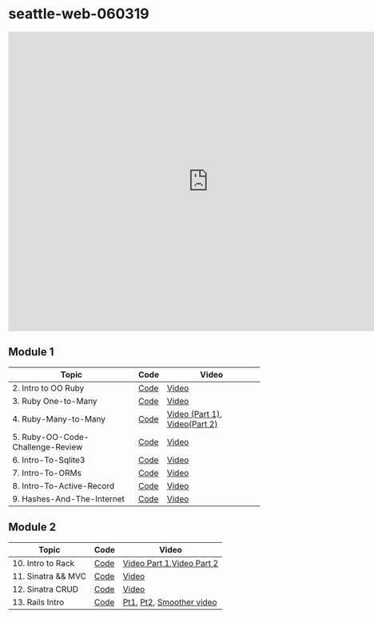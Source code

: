 # seattle-web-060319
<iframe src="https://calendar.google.com/calendar/embed?height=600&amp;wkst=1&amp;bgcolor=%230B8043&amp;ctz=America%2FLos_Angeles&amp;src=ZmxhdGlyb25zY2hvb2wuY29tXzBmZTB1MHA1NzRiZ2owbWZwM2g3MjVsZGhjQGdyb3VwLmNhbGVuZGFyLmdvb2dsZS5jb20&amp;src=ZmxhdGlyb25zY2hvb2wuY29tX3I0cHNpcWRoMzdjaDhrNXN2NDV0aHYxNHBvQGdyb3VwLmNhbGVuZGFyLmdvb2dsZS5jb20&amp;color=%23F6BF26&amp;color=%23EF6C00&amp;title&amp;mode=WEEK" style="border-width:0" width="800" height="600" frameborder="0" scrolling="no"></iframe>

## Module 1

| Topic                  | Code                | Video                                  |
| ---------------------- | ------------------- | -------------------------------------- |
| 2. Intro to OO Ruby | [Code](https://github.com/learn-co-students/seattle-web-060319/tree/master/02-intro-to-oo) | [Video](https://youtu.be/Eav0dOSvIPc) |
| 3. Ruby One-to-Many | [Code](https://github.com/learn-co-students/seattle-web-060319/tree/master/03-oo-one-to-many) | [Video](https://youtu.be/N6xJdPuCFyw) |
| 4. Ruby-Many-to-Many | [Code](https://github.com/learn-co-students/seattle-web-060319/tree/master/04-many-to-many) | [Video (Part 1)](https://youtu.be/ttUQWlCsh9c), [Video(Part 2)](https://youtu.be/pEdvGWLyQPI) |
| 5. Ruby-OO-Code-Challenge-Review | [Code](https://github.com/learn-co-students/seattle-web-060319/tree/master/05-code-challenge-review) | [Video](https://youtu.be/2ipAykR4AQ0) |
| 6. Intro-To-Sqlite3 | [Code](https://github.com/learn-co-students/seattle-web-060319/tree/master/07-intro-to-sql) | [Video](https://youtu.be/XWYMSBE6sSE) |
| 7. Intro-To-ORMs | [Code](https://github.com/learn-co-students/seattle-web-060319/tree/master/08-intro-to-orms) | [Video](https://youtu.be/upScNgVQ1ZQ) |
| 8. Intro-To-Active-Record | [Code](https://github.com/learn-co-students/seattle-web-060319/tree/master/10-intro-to-activeRecord/ARTest) | [Video](https://youtu.be/kvJaWdSdhV4) |
| 9. Hashes-And-The-Internet | [Code](https://github.com/learn-co-students/seattle-web-060319/tree/master/11-hashes-and-the-internet) | [Video](https://youtu.be/5oNc38yHzvs) |

## Module 2
| Topic                  | Code                | Video                                  |
| ---------------------- | ------------------- | -------------------------------------- |
| 10. Intro to Rack | [Code](https://github.com/learn-co-students/seattle-web-060319/tree/master/12-intro-to-rack) | [Video Part 1](https://youtu.be/n8H2wc57jYI),[Video Part 2](https://youtu.be/eELqBh5VrCM) |
| 11. Sinatra && MVC | [Code](https://github.com/learn-co-students/seattle-web-060319/tree/master/13-sinatra-mvc) | [Video](https://youtu.be/AVm_h5LpdYo)|
| 12. Sinatra CRUD | [Code](https://github.com/learn-co-students/seattle-web-060319/tree/master/14-sinatra-forms-Rest) | [Video](https://youtu.be/GcAAsAxtDlo)|
| 13. Rails Intro | [Code](https://github.com/learn-co-students/seattle-web-060319/tree/master/16-Intro-To-Rails) | [Pt1](https://youtu.be/zLSr0s8PyzI), [Pt2](https://youtu.be/VHwN2Q5tsdo), [Smoother video](https://www.youtube.com/watch?v=C6Cr0C5eyR4&t=3590s)|
